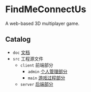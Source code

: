 # FindMeConnectUs
A web-based 3D multiplayer game.

## Catalog
* `doc` [文档](https://github.com/AkikoZ/FindMeConnectUs/tree/master/doc)
* `src` 工程源文件
    * `client` 前端部分
        * `admin` [个人管理部分](https://github.com/AkikoZ/FindMeConnectUs/tree/master/src/client/admin)
        * `main` [游戏过程部分](https://github.com/AkikoZ/FindMeConnectUs/tree/master/src/client/main)
    * `server` [后端部分](https://github.com/AkikoZ/FindMeConnectUs/tree/master/src/server)
